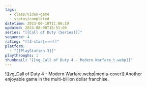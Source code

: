 ```yaml
---
tags:
  - class/video-game
  - status/completed
datetime: 2023-06-10T11:06:19
updated: 2024-08-08T18:51:00
series: "[[Call of Duty (Series)]]"
sequence: 4
rating: "[[3-star|⭐️⭐️⭐️]]"
platform:
  - "[[PlayStation 3]]"
playthroughs: 1
thumbnail: "[[vg_Call of Duty 4 - Modern Warfare_t.webp]]"
---
```

![[vg_Call of Duty 4 - Modern Warfare.webp|media-cover]]
Another enjoyable game in the multi-billion dollar franchise.